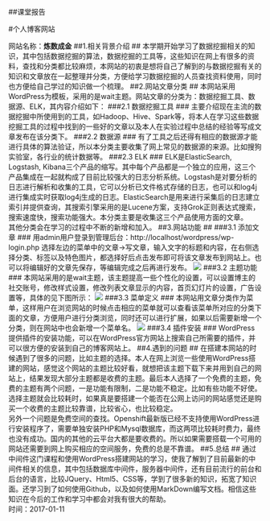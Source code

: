 ##课堂报告

#个人博客网站

网站名称：**炼数成金**
##1.相关背景介绍  ##
本学期开始学习了数据挖掘相关的知识，其中包括数据挖掘的算法，数据挖掘的工具等，这些知识在网上有很多的资料，查找和分类都比较麻烦，本网站的初衷是想将自己了解到的与数据挖掘有关的知识和文章放在一起整理并分类，方便给学习数据挖掘的人员查找资料使用，同时也方便给自己学过的知识做一个梳理。
##2.网站文章分类  ##
本网站采用WordPress为模板，采用的是wait主题。网站文章的分类为：数据挖掘工具、数据源、ELK，其内容介绍如下：
###2.1 数据挖掘工具 ###
主要介绍现在主流的数据挖掘中所使用到的工具，如Hadoop、Hive、Spark等，将本人在学习这些数据挖掘工具的过程中找到的一些好的文章以及本人在实验过程中总结的经验等写成文章发布在该分类下。
###2.2 数据源 ###
有了工具之后还得有相应的数据源才能进行具体的算法验证，所以本分类主要收集了网上常见的数据源的来源。比如搜狗实验室，各行业的统计数据等。
###2.3 ELK ###
ELK是ElasticSearch, Logstash, Kibana三个产品的缩写。其中每个产品都是一个独立的应用，这三个产品集成在一起就构成了目前比较强大的日志分析系统。Logstash是对要分析的日志进行解析和收集的工具，它可以分析已文件格式存储的日志，也可以和log4j进行集成实时获取log4j生成的日志。ElasticSearch是用来进行采集后的日志建立索引并提供查询，其搜索引擎采用的是Lucene方案，支持Grok正则表达式搜索，搜索速度快，搜索功能强大。本分类主要是收集这三个产品使用方面的文章。
<br>其他分类会在学习的过程中不断的新增和加入。
##3.网站功能  ##
###3.1 添加文章 ###
用admin用户登录到管理后台：http://localhost/wordpress/wp-login.php
选择左边的菜单中的文章->写文章，输入文字的标题和内容，在右侧选择分类、标签以及特色图片，都选择好后点击发布即可将该文章发布到网站上。也可以将编辑好的文章先保存，等编辑完成之后再进行发布。
![](http://i.imgur.com/5loWjYk.jpg)
###3.2 主题功能 ###
本网站采用的是wait主题，该主题提高一些个性化的设置，可以设置博主的社交账号，修改样式设置，修改列表文章显示的内容，首页幻灯片的设置，广告设置等，具体的见下图所示：
![](http://i.imgur.com/Xqh4TXc.jpg)
###3.3 菜单定义 ###
本网站用文章分类作为菜单，这样用户在浏览网站的时候点击相应的菜单就可以查看该菜单所对应的分类下面的文章，方便用户进行分类浏览，同时还可以进行扩展，如果以后需要新增一个分类，则在网站中也会新增一个菜单名。
![](http://i.imgur.com/2ibv9nF.jpg)
###3.4 插件安装 ###
WordPress提供插件的安装功能，可以在WordPress官方网站上搜索自己所需要的插件，并可以很方便的安装到自己的博客网站上。
##4.遇到的问题  ##
在搭建本网站的时候遇到了很多的问题，比如主题的选择。本人在网上浏览一些使用WordPress搭建的网站，感觉这个网站的主题比较好看，就想把该主题下载下来并用到自己的网站上，结果发现大部分主题都是收费的主题。最后本人选择了一个免费的主题，免费的主题有两个问题，一是功能有限制，二是功能不稳定。比如有些功能不好使。选择主题就会比较耗时，如果真是要搭建一个能否在公网上访问的网站感觉还是购买一个收费的主题比较靠谱，比较省心，也比较稳定。
<br>另外一个问题是免费空间的查找。Openshift最新版已经不支持使用WordPress进行安装程序了，需要单独安装PHP和Mysql数据库，而这两项比较耗时费力，最终也没有成功。国内的其他的云平台大都是要收费的。所以如果需要搭载一个可用的网站还需要到网上购买相应的空间服务，免费的总是不靠谱。
##5.总结  ##
通过中间件这门课程和使用WordPress搭建网站的学习，使我了解到了目前最新的中间件相关的信息，其中包括数据库中间件，服务器中间件，还有目前流行的前台和后台的语言，比较JQuery、Html5、CSS等，学到了很多新的知识，拓宽了知识面。还学习到了如何使用Github，以及如何使用MarkDown编写文档。相信这些知识在今后的工作和学习中都会对我有很大的帮助。
<br>时间：2017-01-11